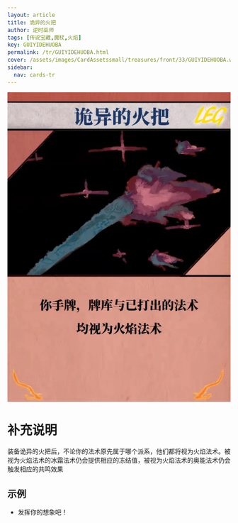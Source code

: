 ```yaml
---
layout: article
title: 诡异的火把
author: 逆时巫师
tags: [传说宝藏,魔杖,火焰]
key: GUIYIDEHUOBA
permalink: /tr/GUIYIDEHUOBA.html
cover: /assets/images/CardAssetssmall/treasures/front/33/GUIYIDEHUOBA.webp
sidebar:
  nav: cards-tr
---
```

![](/assets/images/CardAssets/treasures/front/33/GUIYIDEHUOBA.webp)

# 补充说明

装备诡异的火把后，不论你的法术原先属于哪个派系，他们都将视为火焰法术。被视为火焰法术的冰霜法术仍会提供相应的冻结值，被视为火焰法术的奥能法术仍会触发相应的共鸣效果

## 示例

* 发挥你的想象吧！
